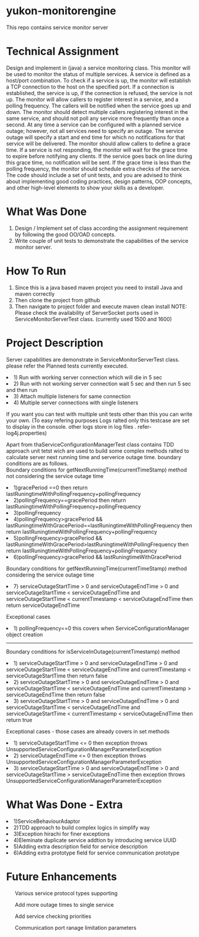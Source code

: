 # yukon-monitorengine
This repo contains service monitor server

# Technical Assignment
Design and implement in (java) a service monitoring class.  This monitor will be used to monitor the status of multiple services.  A service is defined as a host/port combination.  To check if a service is up, the monitor will establish a TCP connection to the host on the specified port.  If a connection is established, the service is up, if the connection is refused, the service is not up.
The monitor will allow callers to register interest in a service, and a polling frequency. The callers will be notified when the service goes up and down.
The monitor should detect multiple callers registering interest in the same service, and should not poll any service more frequently than once a second.
At any time a service can be configured with a planned service outage; however, not all services need to specify an outage. The service outage will specify a start and end time for which no notifications for that service will be delivered.
The monitor should allow callers to define a grace time.  If a service is not responding, the monitor will wait for the grace time to expire before notifying any clients.  If the service goes back on line during this grace time, no notification will be sent.  If the grace time is less than the polling frequency, the monitor should schedule extra checks of the service.
The code should include a set of unit tests, and you are advised to think about implementing good coding practices, design patterns, OOP concepts, and other high-level elements to show your skills as a developer.

# What Was Done
1) Design / Implement set of class according the assignment requirement by following the good OO/OAD concepts.
2) Write couple of unit tests to demonstrate the capabilities of the service monitor server.

# How To Run
1) Since this is a java based maven project you need to install Java and maven correctly
2) Then clone the project from github
3) Then navigate to project folder and execute maven clean install
NOTE: Please check the availability of ServerSocket ports used in ServiceMonitorServerTest class. (currently used 1500 and 1600)

# Project Description
Server capabilities are demonstrate in ServiceMonitorServerTest class. please refer the Planned tests currently executed.
<li>1) Run with  working server connection which will die in 5 sec</li>
<li>2) Run with  not working server connection wait 5 sec and then run 5 sec and then run</li>
<li>3) Attach multiple listeners for same connection </li>
<li>4) Multiple server connections with single listeners</li>
          
If you want you can test with multiple unit tests other than this you can write your own. (To easy refering purposes Logs ralted only this testcase are set to display in the console. other logs store in log files . refer- log4j.properties)
           
Apart from thaServiceConfigurationManagerTest class contains TDD approach unit tetst wich are used to build some complex methods ralted to calculate server next running time and serverice outage time. boundary conditions are as follows.    
Boundary conditions for getNextRunningTime(currentTimeStamp) method not considering the service outage time
           
<li>1)gracePeriod ==0 then return lastRuningtimeWithPollingFrequency+pollingFrequency</li>
<li>2)pollingFrequency==gracePeriod then return lastRuningtimeWithPollingFrequency+pollingFrequency</li>
<li>3)pollingFrequency<gracePeriod then return lastRuningtimeWithPollingFrequency+pollingFrequency</li>
<li>4)pollingFrequency>gracePeriod && lastRuningtimeWithGracePeriod==lastRuningtimeWithPollingFrequency then return lastRuningtimeWithPollingFrequency+pollingFrequency</li>
<li>5)pollingFrequency>gracePeriod && lastRuningtimeWithGracePeriod>lastRuningtimeWithPollingFrequency then return lastRuningtimeWithPollingFrequency+pollingFrequency</li>
<li>6)pollingFrequency>gracePeriod && lastRuningtimeWithGracePeriod<lastRuningtimeWithPollingFrequency then return lastRuningtimeWithPollingFrequency+gracePeriod</li>
           
Boundary conditions for getNextRunningTime(currentTimeStamp) method considering the service outage time          
<li>7) serviceOutageStartTime > 0 and  serviceOutageEndTime > 0 and serviceOutageStartTime < serviceOutageEndTime and serviceOutageStartTime < currentTimestamp < serviceOutageEndTime  then return serviceOutageEndTime</li>
           
Exceptional cases
<li>1) pollingFrequency==0 this covers when ServiceConfigurationManager object creation</li>         
           
--------------------------------------------------------------------------------------------------------------
Boundary conditions for isServiceInOutage(currentTimestamp) method
<li>1) serviceOutageStartTime > 0 and  serviceOutageEndTime > 0 and serviceOutageStartTime < serviceOutageEndTime and currentTimestamp < serviceOutageStartTime then return false</li> 
<li>2) serviceOutageStartTime > 0 and  serviceOutageEndTime > 0 and serviceOutageStartTime < serviceOutageEndTime and currentTimestamp > serviceOutageEndTime then return false</li> 
<li>3) serviceOutageStartTime > 0 and  serviceOutageEndTime > 0 and serviceOutageStartTime < serviceOutageEndTime and serviceOutageStartTime < currentTimestamp < serviceOutageEndTime  then return true</li>      
           
Exceptional cases - those cases are already covers in set methods</li>
<li>1) serviceOutageStartTime <= 0 then exception throws UnsupportedServiceConfigurationManagerParameterException</li> 
<li>2) serviceOutageEndTime <= 0 then exception throws UnsupportedServiceConfigurationManagerParameterException</li> 
<li>3) serviceOutageStartTime > 0 and  serviceOutageEndTime > 0 and serviceOutageStartTime > serviceOutageEndTime then exception throws UnsupportedServiceConfigurationManagerParameterException</li> 
           

# What Was Done - Extra
<li>1)ServiceBehaviourAdaptor</li>
<li>2)TDD approach to build complex logics in simplify way</li>
<li>3)Exception hirachi for finer exceptions</li>
<li>4)Eleminate duplicate service addtion by introducing service UUID</li>
<li>5)Adding extra description field for service description</li>
<li>6)Adding extra prototype field for service communication prototype</li>


# Future Enhancements
<ul>Various service protocol types supporting</ul>
<ul>Add more outage times to single service</ul>
<ul>Add service checking priorities</ul>
<ul>Communication port ranage limitation parameters</ul>


